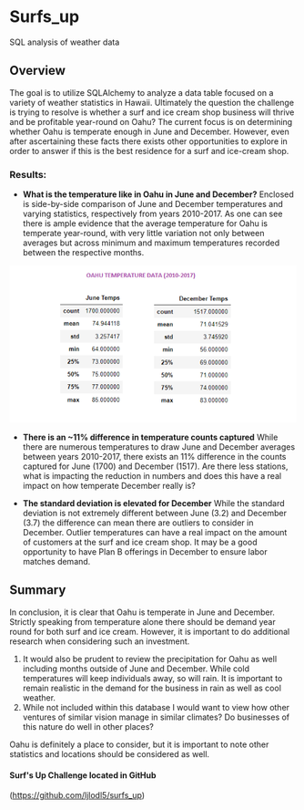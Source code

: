 # Surfs_up
SQL analysis of weather data


## **Overview**
The goal is to utilize SQLAlchemy to analyze a data table focused on a variety of weather statistics in Hawaii. Ultimately the question the challenge is trying to resolve is
whether a surf and ice cream shop business will thrive and be profitable year-round on Oahu? The current focus is on determining whether Oahu is temperate enough in June and December.
However, even after ascertaining these facts there exists other opportunities to explore in order to answer if this is the best residence for a surf and ice-cream shop. 


### **Results**: 

* **What is the temperature like in Oahu in June and December?**
Enclosed is side-by-side comparison of June and December temperatures and varying statistics, respectively from years 2010-2017. As one can see there is ample evidence that the average temperature for Oahu 
is temperate year-round, with very little variation not only between averages but across minimum and maximum temperatures recorded between the respective months. 

![Exhibit A](https://github.com/ljlodl5/surfs_up/blob/main/JuneDecTemps%20Combined.png)



* **There is an ~11% difference in temperature counts captured**
While there are numerous temperatures to draw June and December averages between years 2010-2017, there exists an 11% difference in the counts captured for June (1700) and December (1517). 
Are there less stations, what is impacting the reduction in numbers and does this have a real impact on how temperate December really is?  


* **The standard deviation is elevated for December**
While the standard deviation is not extremely different between June (3.2) and December (3.7) the difference can mean there are outliers to consider in December.
Outlier temperatures can have a real impact on the amount of customers at the surf and ice cream shop. 
It may be a good opportunity to have Plan B offerings in December to ensure labor matches demand.

## **Summary**
In conclusion, it is clear that Oahu is temperate in June and December. Strictly speaking from temperature alone there should be demand year round for both surf and ice cream. 
However, it is important to do additional research when considering such an investment. 
1) It would also be prudent to review the precipitation for Oahu as well including months outside of June and December. While cold temperatures will keep individuals away, so will rain.
   It is important to remain realistic in the demand for the business in rain as well as cool weather. 
2) While not included within this database I would want to view how other ventures of similar vision manage in similar climates? Do businesses of this nature do well in other places?

Oahu is definitely a place to consider, but it is important to note other statistics and locations should be considered as well.   

#### Surf's Up Challenge located in GitHub
(https://github.com/ljlodl5/surfs_up)